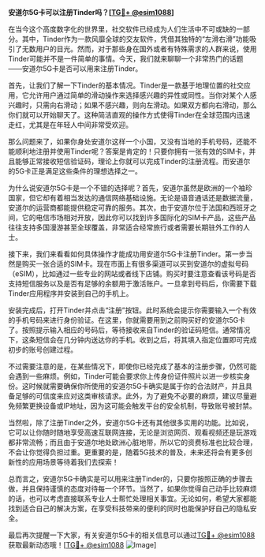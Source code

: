 **安道尔5G卡可以注册Tinder吗？[[TG💪+ @esim1088](https://t.me/s/esim1088)]**

在当今这个高度数字化的世界里，社交软件已经成为人们生活中不可或缺的一部分。其中，Tinder作为一款风靡全球的交友软件，凭借其独特的“左滑右滑”功能吸引了无数用户的目光。然而，对于那些身在国外或者有特殊需求的人群来说，使用Tinder可能并不是一件简单的事情。今天，我们就来聊聊一个非常热门的话题——安道尔5G卡是否可以用来注册Tinder。

首先，让我们了解一下Tinder的基本情况。Tinder是一款基于地理位置的社交应用，它允许用户通过简单的滑动操作来选择感兴趣的异性或同性。当你对某个人感兴趣时，只需向右滑动；如果不感兴趣，则向左滑动。如果双方都向右滑动，那么你们就可以开始聊天了。这种简洁直观的操作方式使得Tinder在全球范围内迅速走红，尤其是在年轻人中间非常受欢迎。

那么问题来了，如果你身处安道尔这样一个小国，又没有当地的手机号码，还能不能顺利地注册并使用Tinder呢？答案是肯定的！只要你拥有一张有效的SIM卡，并且能够正常接收短信验证码，理论上你就可以完成Tinder的注册流程。而安道尔的5G卡正是满足这些条件的理想选择之一。

为什么说安道尔5G卡是一个不错的选择呢？首先，安道尔虽然是欧洲的一个袖珍国家，但它却有着相当发达的通信网络基础设施。无论是语音通话还是数据流量，安道尔的运营商都能提供稳定可靠的服务。其次，由于安道尔位于法国和西班牙之间，它的电信市场相对开放，因此你可以找到许多国际化的SIM卡产品，这些产品往往支持多国漫游甚至全球覆盖，非常适合经常旅行或者需要长期驻外工作的人士。

接下来，我们来看看如何具体操作才能成功用安道尔5G卡注册Tinder。第一步当然是购买一张合适的SIM卡。现在市面上有很多渠道可以买到安道尔的虚拟号码（eSIM），比如通过一些专业的网站或者线下店铺。购买时要注意查看该号码是否支持短信服务以及是否有足够的余额用于激活账户。一旦拿到号码后，你需要下载Tinder应用程序并安装到自己的手机上。

安装完成后，打开Tinder并点击“注册”按钮。此时系统会提示你需要输入一个有效的手机号码来进行身份验证。在这里，你就需要用到之前购买好的安道尔5G卡了。按照提示输入相应的号码后，等待接收来自Tinder的验证码短信。通常情况下，这条短信会在几分钟内送达你的手机。收到之后，将其填入指定位置即可完成初步的账号创建过程。

不过需要注意的是，在某些情况下，即使你已经完成了基本的注册步骤，仍然可能会遇到一些麻烦。例如，Tinder可能会要求你上传身份证件照片以进一步核实身份。这时候就需要确保你所使用的安道尔5G卡确实是属于你的合法财产，并且具备足够的可信度来应对这类审核请求。此外，为了避免不必要的麻烦，建议尽量避免频繁更换设备或IP地址，因为这可能会触发平台的安全机制，导致账号被封禁。

当然啦，除了注册Tinder之外，安道尔5G卡还有其他很多实用的功能。比如说，它可以让你随时随地享受高速互联网连接，无论是浏览网页、观看视频还是玩游戏都非常流畅；而且由于安道尔地处欧洲心脏地带，所以它的资费标准也比较合理，不会让你觉得负担过重。更重要的是，随着5G技术的普及，未来还将会有更多创新性的应用场景等待着我们去探索！

总而言之，安道尔5G卡确实是可以用来注册Tinder的，只要你按照正确的步骤去做，并且保持谨慎的态度对待每一个环节。当然了，如果你觉得自己动手比较麻烦的话，也可以考虑直接联系专业人士帮忙处理相关事宜。无论如何，希望大家都能找到适合自己的解决方案，在享受科技带来的便利的同时也能保护好自己的隐私安全。

最后再次提醒一下大家，有关安道尔5G卡的相关信息可以通过[TG💪+ @esim1088](https://t.me/s/esim1088)获取最新动态哦！[[TG💪+ @esim1088](https://t.me/s/esim1088) ![Image](https://i.postimg.cc/4NQfJmqS/Snipaste-2025-05-13-00-14-12.png)]